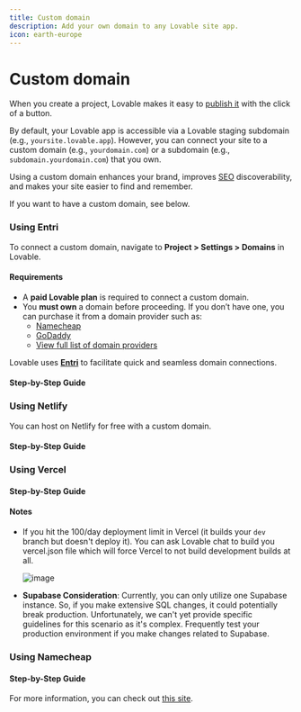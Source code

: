 ```yaml
---
title: Custom domain
description: Add your own domain to any Lovable site app.
icon: earth-europe
---
```


# Custom domain

When you create a project, Lovable makes it easy to [publish it](../docs-main/features/deploy/) with the click of a button.

By default, your Lovable app is accessible via a Lovable staging subdomain (e.g., `yoursite.lovable.app`). However, you can connect your site to a custom domain (e.g., `yourdomain.com`) or a subdomain (e.g., `subdomain.yourdomain.com`) that you own.

Using a custom domain enhances your brand, improves [SEO](https://docs.lovable.dev/tips-tricks/seo) discoverability, and makes your site easier to find and remember.

If you want to have a custom domain, see below.

### Using Entri

To connect a custom domain, navigate to **Project > Settings > Domains** in Lovable.

#### Requirements

* A **paid Lovable plan** is required to connect a custom domain.
* You **must own** a domain before proceeding. If you don’t have one, you can purchase it from a domain provider such as:
  * [Namecheap](https://www.namecheap.com)
  * [GoDaddy](https://www.godaddy.com)
  * [View full list of domain providers](https://developers.entri.com/provider-list)

Lovable uses [**Entri**](https://www.entri.com/) to facilitate quick and seamless domain connections.

#### Step-by-Step Guide

### Using Netlify

You can host on Netlify for free with a custom domain.

#### Step-by-Step Guide

### Using Vercel

#### Step-by-Step Guide

#### Notes

*   If you hit the 100/day deployment limit in Vercel (it builds your `dev` branch but doesn't deploy it). You can ask Lovable chat to build you vercel.json file which will force Vercel to not build development builds at all.

    ![image](https://github.com/user-attachments/assets/1b29581f-0942-432b-af30-71be43a921db)
* **Supabase Consideration**: Currently, you can only utilize one Supabase instance. So, if you make extensive SQL changes, it could potentially break production. Unfortunately, we can't yet provide specific guidelines for this scenario as it's complex. Frequently test your production environment if you make changes related to Supabase.

### Using Namecheap

#### Step-by-Step Guide

For more information, you can check out [this site](https://custom-domain.lovable.app/).

